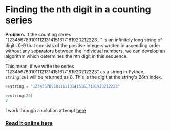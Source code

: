 Finding the nth digit in a counting series
=================================
**Problem.** If the counting series "1234567891011121314151617181920212223..." is an infinitely long string of digits 0-9 that consists of the positive integers written in ascending order without any separators between the individual numbers, we can develop an algorithm which determines the $n$th digit in this sequence.

This mean, if we write the series "1234567891011121314151617181920212223" as a string in Python, `string[26]` will be returned as 8. This is the digit at the string's 26th index.
```python
>>string = "1234567891011121314151617181920212223"
```
```python 
>>string[26]
8
``` 

I work through a solution attempt [here](http://nbviewer.ipython.org/urls/raw.github.com/CamDavidsonPilon/Probabilistic-Programming-and-Bayesian-Methods-for-Hackers/master/Chapter2_MorePyMC/Ch2_MorePyMC_PyMC2.ipynb)

### [Read it online here](http://nbviewer.ipython.org/urls/raw.github.com/CamDavidsonPilon/Probabilistic-Programming-and-Bayesian-Methods-for-Hackers/master/Chapter2_MorePyMC/Ch2_MorePyMC_PyMC2.ipynb)
